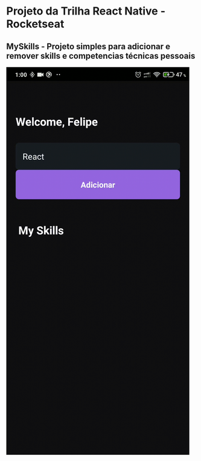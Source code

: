 # Projeto da Trilha React Native - Rocketseat

## MySkills - Projeto simples para adicionar e remover skills e competencias técnicas pessoais

![alt-text](src/img/mySkills.gif)